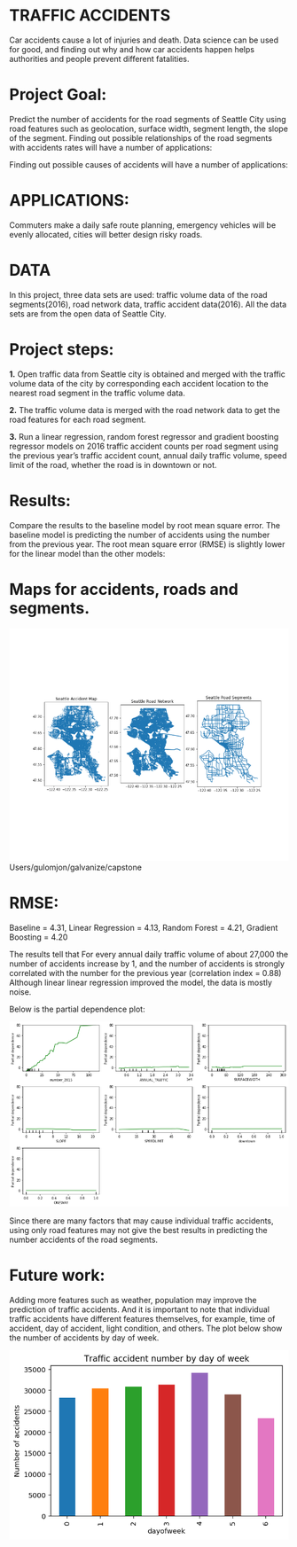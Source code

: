 # **TRAFFIC ACCIDENTS**

Car accidents cause a lot of injuries and death. Data science can be used for good, and finding out why and how car accidents happen helps authorities and people prevent different fatalities.

# **Project Goal:**

Predict the number of accidents for the road segments of Seattle City using road features such as geolocation, surface width, segment length, the slope of the segment. Finding out possible relationships of the road segments with accidents rates will have a number of applications:

Finding out possible causes of accidents will have a number of applications:

# **APPLICATIONS:**

Commuters make a daily safe route planning, emergency vehicles will be evenly allocated, cities will better design risky roads.


# **DATA**

In this project, three data sets are used: traffic volume data of the road segments(2016), road network data, traffic accident data(2016). All the data sets are from the open data of Seattle City.




# **Project steps:**

**1.** Open traffic data from Seattle city is obtained and merged with the traffic volume data of the city by corresponding each accident location to the nearest road segment in the traffic volume data.

**2.** The traffic volume data is merged with the road network data to get the road features for each road segment.

**3.** Run a linear regression, random forest regressor and gradient boosting regressor models on 2016 traffic accident counts per road segment using the previous year’s traffic accident count, annual daily traffic volume, speed limit of the road, whether the road is in downtown or not. 

# **Results:**

Compare the results to the baseline model by root mean square error. The baseline model is predicting the number of accidents using the number from the previous year. The root mean square error (RMSE) is slightly lower for the linear model than the other models:

# Maps for accidents, roads and segments.

![Accident points, road segments](/images/maps.png)Users/gulomjon/galvanize/capstone

# **RMSE:**

Baseline = 4.31,
Linear Regression = 4.13,
Random Forest = 4.21,
Gradient Boosting = 4.20

The results tell that For every annual daily traffic volume of about 27,000 the number of accidents increase by 1, and the number of accidents is strongly correlated with the number for the previous year (correlation index = 0.88)
Although linear linear regression improved the model, the data is mostly noise.

Below is the partial dependence plot:

![Partial Dependence Plot](images/partial_dependenc_plot.png)


Since there are many factors that may cause individual traffic accidents, using only road features may not give the best results in predicting the number accidents of the road segments.

# **Future work:**
Adding more features such as weather, population may improve the prediction of traffic accidents. And it is important to note that individual traffic accidents have different features themselves, for example, time of accident, day of accident, light condition, and others. The plot below show the number of accidents by day of week.

![Accidents by day](images/accident_by_day.png)





















